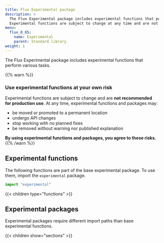 ```yaml
---
title: Flux Experimental package
description: >
  The Flux Experimental package includes experimental functions that perform various tasks.
  Experimental functions are subject to change at any time and are not recommended for production use.
menu:
  flux_0_65:
    name: Experimental
    parent: Standard library
weight: 1
---
```


The Flux Experimental package includes experimental functions that perform various tasks.

{{% warn %}}
### Use experimental functions at your own risk
Experimental functions are subject to change and are **not recommended for production use**.
At any time, experimental functions and packages may:

- be moved or promoted to a permanent location
- undergo API changes
- stop working with no planned fixes
- be removed without warning nor published explanation

**By using experimental functions and packages, you agree to these risks.**
{{% /warn %}}

## Experimental functions
The following functions are part of the base experimental package.
To use them, import the `experimental` package.

```js
import "experimental"
```

{{< children type="functions" >}}

## Experimental packages
Experimental packages require different import paths than base experimental functions.

{{< children show="sections" >}}
